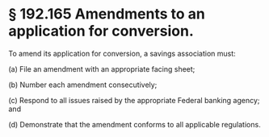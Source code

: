 # § 192.165   Amendments to an application for conversion.

To amend its application for conversion, a savings association must:


(a) File an amendment with an appropriate facing sheet;


(b) Number each amendment consecutively;


(c) Respond to all issues raised by the appropriate Federal banking agency; and


(d) Demonstrate that the amendment conforms to all applicable regulations.




